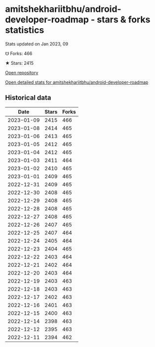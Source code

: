 # amitshekhariitbhu/android-developer-roadmap - stars & forks statistics

Stats updated on Jan 2023, 09

☋ Forks: 466

★ Stars: 2415

[Open repository](https://github.com/amitshekhariitbhu/android-developer-roadmap)

[Open detailed stats for amitshekhariitbhu/android-developer-roadmap](https://reviewgithub.com/rep/amitshekhariitbhu/android-developer-roadmap)

## Historical data
| Date | Stars | Forks |
|------|-------|-------|
| 2023-01-09 | 2415 | 466 | 
| 2023-01-08 | 2414 | 465 | 
| 2023-01-06 | 2413 | 465 | 
| 2023-01-05 | 2412 | 465 | 
| 2023-01-04 | 2412 | 465 | 
| 2023-01-03 | 2411 | 464 | 
| 2023-01-02 | 2410 | 465 | 
| 2023-01-01 | 2409 | 465 | 
| 2022-12-31 | 2409 | 465 | 
| 2022-12-30 | 2408 | 465 | 
| 2022-12-29 | 2408 | 465 | 
| 2022-12-28 | 2408 | 465 | 
| 2022-12-27 | 2408 | 465 | 
| 2022-12-26 | 2407 | 465 | 
| 2022-12-25 | 2407 | 464 | 
| 2022-12-24 | 2405 | 464 | 
| 2022-12-23 | 2404 | 465 | 
| 2022-12-22 | 2403 | 464 | 
| 2022-12-21 | 2402 | 464 | 
| 2022-12-20 | 2403 | 464 | 
| 2022-12-19 | 2403 | 463 | 
| 2022-12-18 | 2403 | 463 | 
| 2022-12-17 | 2402 | 463 | 
| 2022-12-16 | 2401 | 463 | 
| 2022-12-15 | 2400 | 463 | 
| 2022-12-14 | 2398 | 463 | 
| 2022-12-12 | 2395 | 463 | 
| 2022-12-11 | 2394 | 462 | 

